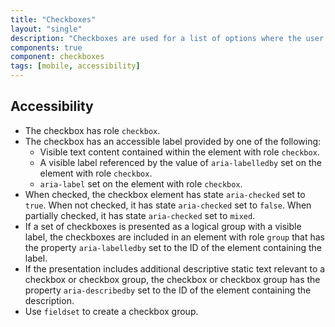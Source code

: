 ```yaml
---
title: "Checkboxes"
layout: "single"
description: "Checkboxes are used for a list of options where the user may select multiple options, including all or none."
components: true
component: checkboxes
tags: [mobile, accessibility]
---
```


## Accessibility

- The checkbox has role `checkbox`.
- The checkbox has an accessible label provided by one of the following:
  - Visible text content contained within the element with role `checkbox`.
  - A visible label referenced by the value of `aria-labelledby` set on the element with role `checkbox`.
  - `aria-label` set on the element with role `checkbox`.
- When checked, the checkbox element has state `aria-checked` set to `true`. When not checked, it has state `aria-checked` set to `false`. When partially checked, it has state `aria-checked` set to `mixed`.
- If a set of checkboxes is presented as a logical group with a visible label, the checkboxes are included in an element with role `group` that has the property `aria-labelledby` set to the ID of the element containing the label.
- If the presentation includes additional descriptive static text relevant to a checkbox or checkbox group, the checkbox or checkbox group has the property `aria-describedby` set to the ID of the element containing the description.
- Use `fieldset` to create a checkbox group.
